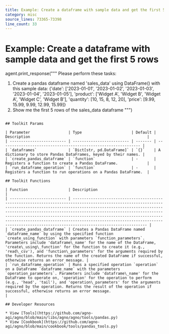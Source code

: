 ```yaml
---
title: Example: Create a dataframe with sample data and get the first 5 rows
category: misc
source_lines: 73365-73398
line_count: 33
---
```


# Example: Create a dataframe with sample data and get the first 5 rows
agent.print_response("""
Please perform these tasks:
1. Create a pandas dataframe named 'sales_data' using DataFrame() with this sample data:
   {'date': ['2023-01-01', '2023-01-02', '2023-01-03', '2023-01-04', '2023-01-05'],
    'product': ['Widget A', 'Widget B', 'Widget A', 'Widget C', 'Widget B'],
    'quantity': [10, 15, 8, 12, 20],
    'price': [9.99, 15.99, 9.99, 12.99, 15.99]}
2. Show me the first 5 rows of the sales_data dataframe
""")
```

## Toolkit Params

| Parameter                 | Type                      | Default | Description                                                    |
| ------------------------- | ------------------------- | ------- | -------------------------------------------------------------- |
| `dataframes`              | `Dict[str, pd.DataFrame]` | `{}`    | A dictionary to store Pandas DataFrames, keyed by their names. |
| `create_pandas_dataframe` | `function`                | -       | Registers a function to create a Pandas DataFrame.             |
| `run_dataframe_operation` | `function`                | -       | Registers a function to run operations on a Pandas DataFrame.  |

## Toolkit Functions

| Function                  | Description                                                                                                                                                                                                                                                                                                                                                                                                                                                           |
| ------------------------- | --------------------------------------------------------------------------------------------------------------------------------------------------------------------------------------------------------------------------------------------------------------------------------------------------------------------------------------------------------------------------------------------------------------------------------------------------------------------- |
| `create_pandas_dataframe` | Creates a Pandas DataFrame named `dataframe_name` by using the specified function `create_using_function` with parameters `function_parameters`. Parameters include 'dataframe\_name' for the name of the DataFrame, 'create\_using\_function' for the function to create it (e.g., 'read\_csv'), and 'function\_parameters' for the arguments required by the function. Returns the name of the created DataFrame if successful, otherwise returns an error message. |
| `run_dataframe_operation` | Runs a specified operation `operation` on a DataFrame `dataframe_name` with the parameters `operation_parameters`. Parameters include 'dataframe\_name' for the DataFrame to operate on, 'operation' for the operation to perform (e.g., 'head', 'tail'), and 'operation\_parameters' for the arguments required by the operation. Returns the result of the operation if successful, otherwise returns an error message.                                             |

## Developer Resources

* View [Tools](https://github.com/agno-agi/agno/blob/main/libs/agno/agno/tools/pandas.py)
* View [Cookbook](https://github.com/agno-agi/agno/blob/main/cookbook/tools/pandas_tools.py)


